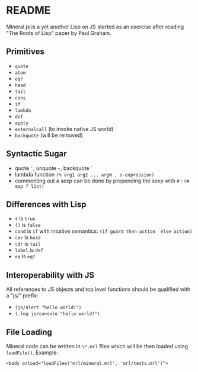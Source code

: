 # README

Mineral.js is a yet another Lisp on JS started as an exercise after reading "The Roots of Lisp" paper by Paul Graham.

## Primitives

 - `quote`
 - `atom`
 - `eq?`
 - `head`
 - `tail`
 - `cons`
 - `if`
 - `lambda`
 - `def`
 - `apply`
 - `externalcall` (to invoke native JS world)
 - `backquote` (will be removed)

## Syntactic Sugar

 - quote `'`, unquote `~`, backquote \`
 - lambda function `(% arg1 arg2 ... argN . s-expression)`
 - commenting out a sexp can be done by prepending the sexp with `#` : `(# map f list)`

## Differences with Lisp

 - `t` is `true`
 - `()` is `false`
 - `cond` is `if` with intuitive semantics: `(if guard then-action  else-action)`
 - `car` is `head`
 - `cdr` is `tail`
 - `label` is `def`
 - `eq` is `eq?`

## Interoperability with JS

All references to JS objects and top level functions should be qualified with a "js/" prefix:

 - `(js/alert "hello world!")`
 - `(.log js/console "hello world!")`

## File Loading

Mineral code can be written in `\*.mrl` files which will be then loaded using `loadFile()`.
Example:

    <body onload="loadFiles('mrl/mineral.mrl', 'mrl/tests.mrl')">
